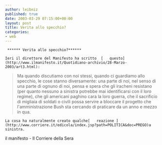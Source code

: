 ```yaml
---
author: leibniz
published: true
date: 2003-03-29 07:15:00+00:00
layout: post
title: Verita allo specchio?
categories:
- web
---
```


	 ****** Verita allo specchio?******
	
	Ieri il direttore del Manifesto ha scritto  [   questo](http://www.ilmanifesto.it/Quotidiano-archivio/28-Marzo-2003/art3.html):

>  
> 
> 	Ma quando discutiamo con noi stessi, quando ci guardiamo allo specchio, le cose stanno diversamente: una parte di noi, nel senso di una parte di ognuno di noi, pensa e spera che gli iracheni resistano (per quanto nessuno a sinistra potrebbe mai identificarsi con il loro regime), che gli americani paghino cara la loro guerra, che il sacrificio di migliaia di soldati o civili possa servire a bloccare il progetto che l'amministrazione Bush sta cercando di praticare da un anno e mezzo in qua.

	La cosa ha naturalmente creato qualche[   reazione ](http://www.corriere.it/edicola/index.jsp?path=POLITICA&doc=PREGO)a sinistra.   
  il manifesto - Il Corriere della Sera 